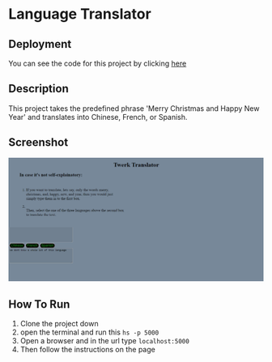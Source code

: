 # Language Translator

## Deployment
  You can see the code for this project by clicking [here](https://github.com/MakenHubbard/langtrans)

## Description 
  This project takes the predefined phrase 'Merry Christmas and Happy New Year' and translates into Chinese, French, or Spanish.
## Screenshot
  ![language translator](https://raw.githubusercontent.com/MakenHubbard/langtrans/master/screenshots/language%20translator.PNG)
## How To Run
  1. Clone the project down 
  2. open the terminal and run this ```hs -p 5000```
  3. Open a browser and in the url type ```localhost:5000```
  4. Then follow the instructions on the page 